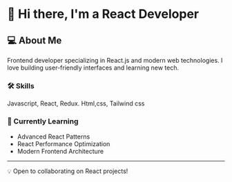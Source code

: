 # 👋 Hi there, I'm a React Developer

## 💻 About Me
Frontend developer specializing in React.js and modern web technologies. I love building user-friendly interfaces and learning new tech.

### 🛠️ Skills
Javascript, React, Redux.
Html,css, Tailwind css

### 🌱 Currently Learning
- Advanced React Patterns
- React Performance Optimization
- Modern Frontend Architecture

---
💡 Open to collaborating on React projects!
